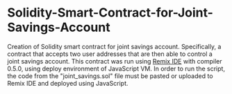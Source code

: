 # Solidity-Smart-Contract-for-Joint-Savings-Account
Creation of Solidity smart contract for joint savings account.  Specifically, a contract that accepts two user addresses that are then able to control a joint savings account. This contract was run using [Remix IDE](https://remix.ethereum.org/) with compiler 0.5.0, using deploy environment of JavaScript VM. In order to run the script, the code from the "joint_savings.sol" file must be pasted or uploaded to Remix IDE and deployed using JavaScript.
